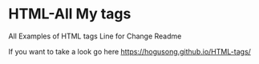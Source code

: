 # HTML-All My tags

All Examples of HTML tags
Line for Change Readme

If you want to take a look go here https://hogusong.github.io/HTML-tags/
